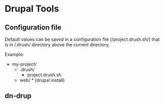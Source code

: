 # Drupal Tools

## Configuration file

Default values can be saved in a configuration file (/project.drush.sh/) that is in /.drush/ directory above the 
current directory.

Example:

- my-project/
	- .drush/
   		* project.drush.sh
	- web/
			* (drupal install)

## dn-drup
